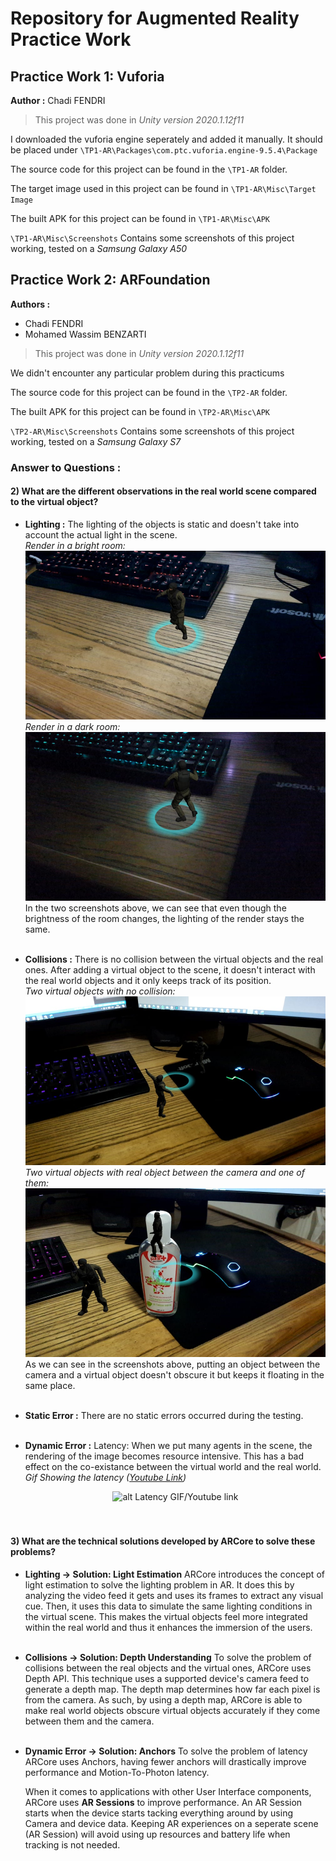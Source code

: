 # Repository for Augmented Reality Practice Work


## Practice Work 1: Vuforia
**Author :** Chadi FENDRI

> This project was done in *Unity version 2020.1.12f11*

I downloaded the vuforia engine seperately and added it manually. It should be placed under `\TP1-AR\Packages\com.ptc.vuforia.engine-9.5.4\Package`

The source code for this project can be found in the `\TP1-AR` folder.

The target image used in this project can be found in `\TP1-AR\Misc\Target Image`

The built APK for this project can be found in `\TP1-AR\Misc\APK`

`\TP1-AR\Misc\Screenshots` Contains some screenshots of this project working, tested on a *Samsung Galaxy A50*

## Practice Work 2: ARFoundation
**Authors :** 
* Chadi FENDRI
* Mohamed Wassim BENZARTI

> This project was done in *Unity version 2020.1.12f11*

We didn't encounter any particular problem during this practicums

The source code for this project can be found in the `\TP2-AR` folder.

The built APK for this project can be found in `\TP2-AR\Misc\APK`

`\TP2-AR\Misc\Screenshots` Contains some screenshots of this project working, tested on a *Samsung Galaxy S7*

### Answer to Questions :
#### 2) What are the different observations in the real world scene compared to the virtual object?
* **Lighting :** 
The lighting of the objects is static and doesn't take into account the actual light in the scene. <br/>
*Render in a bright room:*
![alt Bright lighting example](TP2-AR/Misc/Screenshots/Observations/Lighting_1.jpg)<br/>
*Render in a dark room:*
![alt Dark lighting example](TP2-AR/Misc/Screenshots/Observations/Lighting_2.jpg)<br/>
In the two screenshots above, we can see that even though the brightness of the room changes, the lighting of the render stays the same.<br/><br/>

* **Collisions :** 
There is no collision between the virtual objects and the real ones. After adding a virtual object to the scene, it doesn't interact with the real world objects and it only keeps track of its position.<br/>
*Two virtual objects with no collision:*
![alt Before collision example](TP2-AR/Misc/Screenshots/Observations/Collision_1.jpg)<br/>
*Two virtual objects with real object between the camera and one of them:*
![alt After collision example](TP2-AR/Misc/Screenshots/Observations/Collision_2.jpg)<br/>
As we can see in the screenshots above, putting an object between the camera and a virtual object doesn't obscure it but keeps it floating in the same place. <br/><br/>
* **Static Error :**
There are no static errors occurred during the testing.<br/><br/>

* **Dynamic Error :**
Latency: When we put many agents in the scene, the rendering of the image becomes resource intensive. This has a bad effect on the co-existance between the virtual world and the real world.<br/>
*Gif Showing the latency ([Youtube Link](https://youtu.be/EM6rPMZ5Jc4))*<center>
![alt Latency GIF/Youtube link](TP2-AR/Misc/Screenshots/Observations/Dynamic_Error_-_Latency_Error.gif)</center>
<br/><br/>

#### 3) What are the technical solutions developed by ARCore to solve these problems?
* **Lighting &rarr; Solution: Light Estimation**
ARCore introduces the concept of light estimation to solve the lighting problem in AR. It does this by analyzing the video feed it gets and uses its frames to extract any visual cue. Then, it uses this data to simulate the same lighting conditions in the virtual scene. This makes the virtual objects feel more integrated within the real world and thus it enhances the immersion of the users.<br/><br/>
* **Collisions &rarr; Solution: Depth Understanding**
To solve the problem of collisions between the real objects and the virtual ones, ARCore uses Depth API. This technique uses a supported device's camera feed to generate a depth map. The depth map determines how far each pixel is from the camera. As such, by using a depth map, ARCore is able to make real world objects obscure virtual objects accurately if they come between them and the camera.<br/><br/>

* **Dynamic Error &rarr; Solution: Anchors** To solve the problem of latency ARCore uses Anchors, having fewer anchors will drastically improve performance and Motion-To-Photon latency. 

    When it comes to applications with other User Interface components, ARCore uses **AR Sessions** to improve performance. An AR Session starts when the device starts tacking everything around by using Camera and device data. Keeping AR experiences on a seperate scene (AR Session) will avoid using up resources and battery life when tracking is not needed.